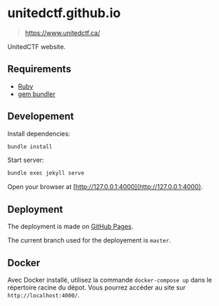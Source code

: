 # unitedctf.github.io

> https://www.unitedctf.ca/

UnitedCTF website.

## Requirements

- [Ruby](https://www.ruby-lang.org/en/documentation/installation/)
- [gem bundler](https://bundler.io/)

## Developement

Install dependencies:

```bash
bundle install
```

Start server:

```bash
bundle exec jekyll serve
```

Open your browser at [http://127.0.0.1:4000](http://127.0.0.1:4000).

## Deployment

The deployment is made on [GitHub Pages](https://help.github.com/en/articles/configuring-a-publishing-source-for-github-pages).

The current branch used for the deployement is `master`.

## Docker

Avec Docker installé, utilisez la commande `docker-compose up` dans le répertoire racine du dépot. Vous pourrez accéder au site sur `http://localhost:4000/`.

